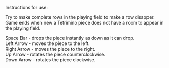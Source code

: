 Instructions for use:

Try to make complete rows in the playing field to make a row disapper.
Game ends when new a Tetrimino piece does not have a room to appear in the playing field.

Space Bar - drops the piece instantly as down as it can drop. <br />
Left Arrow - moves the piece to the left. <br />
Right Arrow - moves the piece to the right. <br />
Up Arrow - rotates the piece counterclockwise. <br />
Down Arrow - rotates the piece clockwise. <br />
